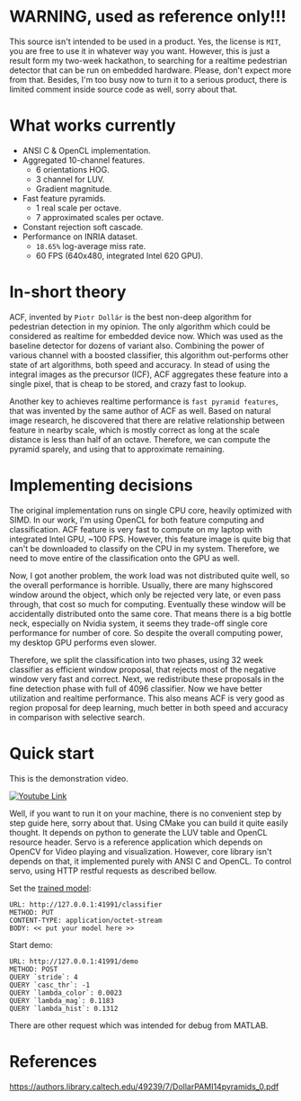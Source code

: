 # WARNING, used as reference only!!!

This source isn't intended to be used in a product. Yes, the license is `MIT`, you are
free to use it in whatever way you want. However, this is just a result form my
two-week hackathon, to searching for a realtime pedestrian detector that can be
run on embedded hardware. Please, don't expect more from that. Besides,  I'm too
busy now to turn it to a serious product, there is limited comment inside source
code as well, sorry about that.

# What works currently

- ANSI C & OpenCL implementation.
- Aggregated 10-channel features.
    - 6 orientations HOG.
    - 3 channel for LUV.
    - Gradient magnitude.
- Fast feature pyramids.
    - 1 real scale per octave.
    - 7 approximated scales per octave.
- Constant rejection soft cascade.
- Performance on INRIA dataset.
    - `18.65%` log-average miss rate.
    - 60 FPS (640x480, integrated Intel 620 GPU).

# In-short theory

ACF, invented by `Piotr Dollár` is the best non-deep algorithm for pedestrian
detection in my opinion. The only algorithm which could be considered as realtime for
embedded device now. Which was used as the baseline detector for dozens of variant
also. Combining the power of various channel with a boosted classifier, this algorithm
out-performs other state of art algorithms, both speed and accuracy. In stead of using
the integral images as the precursor (ICF), ACF aggregates these feature into a single
pixel, that is cheap to be stored, and crazy fast to lookup.

Another key to achieves realtime performance is `fast pyramid features`, that
was invented by the same author of ACF as well. Based on natural image research, he
discovered that there are relative relationship between feature in nearby scale, which
is mostly correct as long at the scale distance is less than half of an octave. Therefore,
we can compute the pyramid sparely, and using that to approximate remaining.

# Implementing decisions

The original implementation runs on single CPU core, heavily optimized with SIMD. In
our work, I'm using OpenCL for both feature computing and classification. ACF feature
is very fast to compute on my laptop with integrated Intel GPU, ~100 FPS. However, this
feature image is quite big that can't be downloaded to classify on the CPU in my system.
Therefore, we need to move entire of the classification onto the GPU as well.

Now, I got another problem, the work load was not distributed quite well, so the overall
performance is horrible. Usually, there are many highscored window around the object,
which only be rejected very late, or even pass through, that cost so much for computing.
Eventually these window will be accidentally distributed onto the same core. That means
there is a big bottle neck, especially on Nvidia system, it seems they trade-off single core
performance for number of core. So despite the overall computing power, my desktop
GPU performs even slower.

Therefore, we split the classification into two phases, using 32 week classifier as efficient
window proposal, that rejects most of the negative window very fast and correct. Next,
we redistribute these proposals in the fine detection phase with full of 4096 classifier. Now
we have better utilization and realtime performance. This also means ACF is very good as
region proposal for deep learning, much better in both speed and accuracy in comparison
with selective search.

# Quick start

This is the demonstration video.

[![Youtube Link](https://img.youtube.com/vi/DNJVN_bm9BM/0.jpg)](https://www.youtube.com/watch?v=DNJVN_bm9BM)

Well, if you want to run it on your machine, there is no convenient step by step guide here,
sorry about that. Using CMake you can build it quite easily thought. It depends on python
to generate the LUV table and OpenCL resource header. Servo is a reference application
which depends on OpenCV for Video playing and visualization. However, core library isn't
depends on that, it implemented purely with ANSI C and OpenCL. To control servo, using
HTTP restful requests as described bellow.

Set the [trained model](https://raw.githubusercontent.com/yakiro-nvg/yapd/master/clf.bin):
```
URL: http://127.0.0.1:41991/classifier
METHOD: PUT
CONTENT-TYPE: application/octet-stream
BODY: << put your model here >>
```

Start demo:
```
URL: http://127.0.0.1:41991/demo
METHOD: POST
QUERY `stride`: 4
QUERY `casc_thr`: -1
QUERY `lambda_color`: 0.0023
QUERY `lambda_mag`: 0.1183
QUERY `lambda_hist`: 0.1312
```

There are other request which was intended for debug from MATLAB.

# References

https://authors.library.caltech.edu/49239/7/DollarPAMI14pyramids_0.pdf
